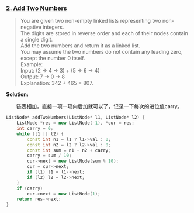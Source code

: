 ### [2. Add Two Numbers](https://leetcode.com/problems/add-two-numbers/description/)
> You are given two non-empty linked lists representing two non-negative integers.\
> The digits are stored in reverse order and each of their nodes contain a single digit. \
> Add the two numbers and return it as a linked list.\
> You may assume the two numbers do not contain any leading zero, except the number 0 itself.\
> Example:\
> Input: (2 -> 4 -> 3) + (5 -> 6 -> 4)\
> Output: 7 -> 0 -> 8\
> Explanation: 342 + 465 = 807.

**Solution:**

&emsp;&emsp;链表相加，直接一项一项向后加就可以了，记录一下每次的进位值carry。
```cpp
ListNode* addTwoNumbers(ListNode* l1, ListNode* l2) {
    ListNode *res = new ListNode(-1), *cur = res;
    int carry = 0;
    while (l1 || l2) {
        const int n1 = l1 ? l1->val : 0;
        const int n2 = l2 ? l2->val : 0;
        const int sum = n1 + n2 + carry;
        carry = sum / 10;
        cur->next = new ListNode(sum % 10);
        cur = cur->next;
        if (l1) l1 = l1->next;
        if (l2) l2 = l2->next;
    }
    if (carry)
        cur->next = new ListNode(1);
    return res->next;
}
```
